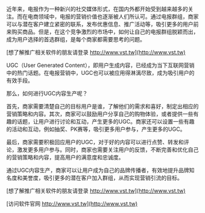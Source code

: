 近年来，电报作为一种新兴的社交媒体形式，在国内外都开始受到越来越多的关注。而在电商领域中，电报的营销价值也逐渐被人们所认可。通过电报群组，商家可以与潜在客户建立紧密的联系，发布优惠信息、推广活动等，吸引更多的用户前来购买商品。但是，在这个竞争激烈的市场中，如何让自己的电报群组脱颖而出，成为用户选择的首选群组，是每个商家都需要思考的问题。

[想了解推广相关软件的朋友请登录 http://www.vst.tw](http://www.vst.tw)

UGC（User Generated Content），即用户生成内容，已经成为当下互联网营销中的热门话题。在电报营销中，UGC也可以被应用得淋漓尽致，成为吸引用户的有效手段。

那么，如何进行UGC内容生产呢？

首先，商家需要清楚自己的目标用户是谁，了解他们的需求和喜好，制定出相应的营销策略和内容。其次，商家可以鼓励用户分享自己的购物体验，或者提供一些有趣的话题，让用户进行讨论和互动，产生更多的UGC。商家还可以设置一些有趣的活动和互动，例如抽奖、PK赛等，吸引更多用户参与，产生更多的UGC。

最后，商家需要积极回应用户的UGC，对于好的内容可以进行点赞、转发和评论，激发更多用户参与。同时，商家也需要关注用户的反馈，不断完善和优化自己的营销策略和内容，提高用户的满意度和忠诚度。

通过UGC内容生产，商家可以让用户成为自己的品牌传播者，有效地提升品牌知名度和美誉度，吸引更多的潜在客户加入群组，从而实现营销引流的目标。

[想了解推广相关软件的朋友请登录 http://www.vst.tw](http://www.vst.tw)


[访问软件官网 http://www.vst.tw](http://www.vst.tw)
